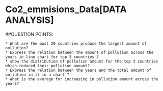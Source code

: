 # Co2_emmisions_Data[DATA ANALYSIS]
##QUESTION POINTS:

    * What are the most 20 countries produce the largest amount of pollution?
    * Express the relation between the amount of pollution across the years in line chart for top 3 countries ?
    * show the distribution of pollution amount for the top 3 countries which reduced their pollution amount?
    * Express the relation between the years and the total amount of pollution in it in a chart ?
    * What is the average for increasing in pollution amount across the years?

